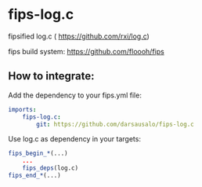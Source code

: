 fips-log.c
=========

fipsified log.c ( https://github.com/rxi/log.c)

fips build system: https://github.com/floooh/fips

## How to integrate:

Add the dependency to your fips.yml file:

```yaml
imports:
    fips-log.c:
        git: https://github.com/darsausalo/fips-log.c
```

Use log.c as dependency in your targets:

```cmake
fips_begin_*(...)
    ...
    fips_deps(log.c)
fips_end_*(...)
```
